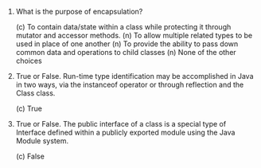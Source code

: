 1. What is the purpose of encapsulation?

   (c) To contain data/state within a class while protecting it through mutator and accessor methods.
   (n) To allow multiple related types to be used in place of one another
   (n) To provide the ability to pass down common data and operations to child classes
   (n) None of the other choices

2. True or False. Run-time type identification may be accomplished in Java in two ways, via the instanceof operator or through reflection and the Class class.

   (c) True

3. True or False. The public interface of a class is a special type of Interface defined within a publicly exported module using the Java Module system.

   (c) False
